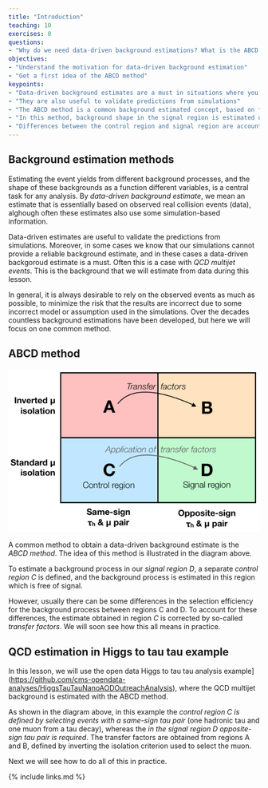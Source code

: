 ```yaml
---
title: "Introduction"
teaching: 10
exercises: 0
questions:
- "Why do we need data-driven background estimations? What is the ABCD method?"
objectives:
- "Understand the motivation for data-driven background estimation"
- "Get a first idea of the ABCD method"
keypoints:
- "Data-driven background estimates are a must in situations where you cannot get a reliable estimate from simulation"
- "They are also useful to validate predictions from simulations"
- "The ABCD method is a common background estimated concept, based on four different regions in phase space"
- "In this method, background shape in the signal region is estimated using a control region"
- "Differences between the control region and signal region are accounted for by event weights called transfer factors"
---
```


## Background estimation methods

Estimating the event yields from different background processes, and the shape of these backgrounds as a function different variables, is a central task for any analysis. By *data-driven background estimate*, we mean an estimate that is essentially based on observed real collision events (data), alghough often these estimates also use some simulation-based information. 

Data-driven estimates are useful to validate the predictions from simulations. Moreover, in some cases we know that our simulations cannot provide a reliable background estimate, and in these cases a data-driven backgoroud estimate is a must. Often this is a case with *QCD multijet events*. This is the background that we will estimate from data during this lesson.

In general, it is always desirable to rely on the observed events as much as possible, to minimize the risk that the results are incorrect due to some incorrect model or assumption used in the simulations. Over the decades countless background estimations have been developed, but here we will focus on one common method.

## ABCD method

![](../assets/img/abcd_diagram.png)

A common method to obtain a data-driven background estimate is the *ABCD method*. The idea of this method is illustrated in the diagram above. 

To estimate a background process in our *signal region D*, a separate *control region C* is defined, and the background process is estimated in this region which is free of signal.

However, usually there can be some differences in the selection efficiency for the background process between regions C and D. To account for these differences, the estimate obtained in region *C* is corrected by so-called *transfer factors*. We will soon see how this all means in practice.

## QCD estimation in Higgs to tau tau example

In this lesson, we will use the open data Higgs to tau tau analysis example](https://github.com/cms-opendata-analyses/HiggsTauTauNanoAODOutreachAnalysis), where the QCD multijet background is estimated with the ABCD method. 

As shown in the diagram above, in this example the *control region C is defined by selecting events with a same-sign tau pair* (one hadronic tau and one muon from a tau decay), whereas the *in the signal region D opposite-sign tau pair is required*. The transfer factors are obtained from regions A and B, defined by inverting the isolation criterion used to select the muon. 

Next we will see how to do all of this in practice.

{% include links.md %}

